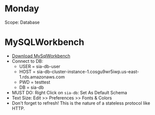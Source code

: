 # Monday
Scope: Database

# MySQLWorkbench
- [Download MySqlWorkbench](https://dev.mysql.com/downloads/file/?id=506568)
- Connect to DB:
  - USER = sia-db-user
  - HOST = sia-db-cluster-instance-1.cosgu9wr5iwp.us-east-1.rds.amazonaws.com
  - PWD = testtest
  - DB = sia-db
- MUST DO: Right Click on `sia-db`: Set As Default Schema
- Text Size: Edit >> Preferences >> Fonts & Colors
- Don't forget to refresh!  This is the nature of a stateless protocol like HTTP.

